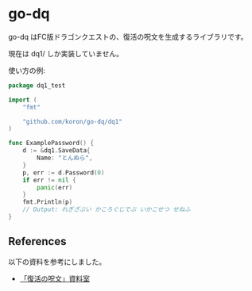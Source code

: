 # go-dq

go-dq はFC版ドラゴンクエストの、復活の呪文を生成するライブラリです。

現在は dq1/ しか実装していません。

使い方の例:

```go
package dq1_test

import (
	"fmt"

	"github.com/koron/go-dq/dq1"
)

func ExamplePassword() {
	d := &dq1.SaveData{
		Name: "とんぬら",
	}
	p, err := d.Password(0)
	if err != nil {
		panic(err)
	}
	fmt.Println(p)
	// Output: れぎざぶい かころぐじでぶ いかこせつ せねふ
}
```

## References

以下の資料を参考にしました。

*   [「復活の呪文」資料室](http://www.imasy.or.jp/~yotti/dq-passwd.html)
